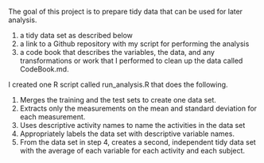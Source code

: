 The goal of this project is to prepare tidy data that can be used for later analysis. 
1) a tidy data set as described below
2) a link to a Github repository with my script for performing the analysis
3) a code book that describes the variables, the data, and any transformations or work that I performed to clean up the data called CodeBook.md.

I created one R script called run_analysis.R that does the following.

1. Merges the training and the test sets to create one data set.
2. Extracts only the measurements on the mean and standard deviation for each measurement.
3. Uses descriptive activity names to name the activities in the data set
4. Appropriately labels the data set with descriptive variable names.
5. From the data set in step 4, creates a second, independent tidy data set with the average of each variable for each activity and each      subject.
